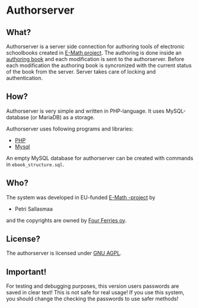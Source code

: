 Authorserver
=====================

What?
-----
Authorserver is a server side connection for authoring tools of electronic schoolbooks
created in [E-Math project](http://emath.eu). The authoring is done inside
an [authoring book](https://github.com/e-math/Ebooks) and each modification is
sent to the authorserver. Before each modification the authoring book is syncronized
with the current status of the book from the server. Server takes care of locking
and authentication.

How?
----
Authorserver is very simple and written in PHP-language. It uses MySQL-database (or MariaDB)
as a storage.

Authorserver uses following programs and libraries:
* [PHP](http://php.net/)
* [Mysql](http://www.mysql.com)

An empty MySQL database for authorserver can be created with commands in
`ebook_structure.sql`.

Who?
----
The system was developed in EU-funded [E-Math -project](http://emath.eu) by
* Petri Sallasmaa

and the copyrights are owned by [Four Ferries oy](http://fourferries.fi).

License?
--------
The authorserver is licensed under
[GNU AGPL](http://www.gnu.org/licenses/agpl-3.0.html).

Important!
----------

For testing and debugging purposes, this version users passwords are saved in
clear text! This is not safe for real usage! If you use this system, you
should change the checking the passwords to use safer methods!
